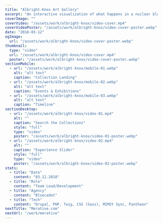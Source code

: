 ```yaml
---
title: "Albright-Knox Art Gallery"
excerpt: "An interactive visualization of what happens in a nuclear blast, and a flexible system of components for building media-rich longform articles. The Outrider Foundation “envisions a world where people live without fear of nuclear annihilation or climate-induced catastrophe.” To forward this vision, we built a flexible system for creating media-rich longform articles and two custom interactives."
coverImage: ""
coverVideo: "/assets/work/albright-knox/video-cover.mp4"
coverVideoPoster: "/assets/work/albright-knox/video-cover-poster.webp"
date: "2018-03-12"
ogImage:
  url: "/assets/work/albright-knox/video-cover-poster.webp"
thumbnail:
  type: "video"
  url: "/assets/work/albright-knox/video-cover.mp4"
  poster: "/assets/work/albright-knox/video-cover-poster.webp"
sectionMobile:
  - url: "/assets/work/albright-knox/mobile-01.webp"
    alt: "alt text"
    caption: "Collection Landing"
  - url: "/assets/work/albright-knox/mobile-02.webp"
    alt: "alt text"
    caption: "Events & Exhibitions"
  - url: "/assets/work/albright-knox/mobile-03.webp"
    alt: "alt text"
    caption: "Timeline"
sectionDesktop:
  - url: "/assets/work/albright-knox/video-01.mp4"
    alt: ""
    caption: "Search the Collections"
    style: "full"
    type: "video"
    poster: "/assets/work/albright-knox/video-01-poster.webp"
  - url: "/assets/work/albright-knox/video-02.mp4"
    alt: ""
    caption: "Experience Slider"
    style: "full"
    type: "video"
    poster: "/assets/work/albright-knox/video-02-poster.webp"
stats:
  - title: "Date"
    content: "03.12.2018"
  - title: "Role"
    content: "Team Lead/Development"
  - title: "Agency"
    content: "Bluecadet"
  - title: "Tech"
    content: "Drupal, PHP, Twig, CSS (Sass), MIMSY Sync, Pantheon"
nextTitle: "Merative.com"
nextUrl: "/work/merative"
---
```

